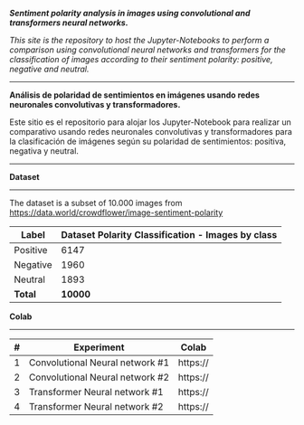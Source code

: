 **_Sentiment polarity analysis in images using convolutional and transformers neural networks._**

_This site is the repository to host the Jupyter-Notebooks to perform a comparison using convolutional neural networks and transformers for the classification of images according to their sentiment polarity: positive, negative and neutral._


***

**Análisis de polaridad de sentimientos en imágenes usando redes neuronales convolutivas y transformadores.**

Este sitio es el repositorio para alojar los Jupyter-Notebook para realizar un comparativo usando redes neuronales convolutivas y transformadores para la clasificación de imágenes según su polaridad de sentimientos: positiva, negativa y neutral.

***

**Dataset**
***

The dataset is a subset of 10.000 images from https://data.world/crowdflower/image-sentiment-polarity
  
| Label         | Dataset Polarity Classification - Images by class   |
|---------------|-----------------------------------------------------|
| Positive      | 6147                                                |
| Negative      | 1960                                                |
| Neutral       | 1893                                                |
| **Total**     | **10000**                                           |

**Colab**
***

| # | Experiment                      | Colab    |
|---|---------------------------------|----------|
| 1 | Convolutional Neural network #1 | https:// |
| 2 | Convolutional Neural network #2 | https:// |
| 3 | Transformer Neural network #1   | https:// |
| 4 | Transformer Neural network #2   | https:// |
